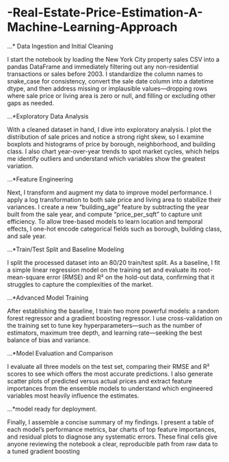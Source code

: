 # -Real-Estate-Price-Estimation-A-Machine-Learning-Approach


...* Data Ingestion and Initial Cleaning

I start the notebook by loading the New York City property sales CSV into a pandas DataFrame and immediately filtering out any non-residential transactions or sales before 2003. I standardize the column names to snake_case for consistency, convert the sale date column into a datetime dtype, and then address missing or implausible values—dropping rows where sale price or living area is zero or null, and filling or excluding other gaps as needed.

...*Exploratory Data Analysis

With a cleaned dataset in hand, I dive into exploratory analysis. I plot the distribution of sale prices and notice a strong right skew, so I examine boxplots and histograms of price by borough, neighborhood, and building class. I also chart year-over-year trends to spot market cycles, which helps me identify outliers and understand which variables show the greatest variation.

...*Feature Engineering

Next, I transform and augment my data to improve model performance. I apply a log transformation to both sale price and living area to stabilize their variances. I create a new “building_age” feature by subtracting the year built from the sale year, and compute “price_per_sqft” to capture unit efficiency. To allow tree-based models to learn location and temporal effects, I one-hot encode categorical fields such as borough, building class, and sale year.

...*Train/Test Split and Baseline Modeling

I split the processed dataset into an 80/20 train/test split. As a baseline, I fit a simple linear regression model on the training set and evaluate its root-mean-square error (RMSE) and R² on the hold-out data, confirming that it struggles to capture the complexities of the market.

...*Advanced Model Training

After establishing the baseline, I train two more powerful models: a random forest regressor and a gradient boosting regressor. I use cross-validation on the training set to tune key hyperparameters—such as the number of estimators, maximum tree depth, and learning rate—seeking the best balance of bias and variance.

...*Model Evaluation and Comparison

I evaluate all three models on the test set, comparing their RMSE and R² scores to see which offers the most accurate predictions. I also generate scatter plots of predicted versus actual prices and extract feature importances from the ensemble models to understand which engineered variables most heavily influence the estimates.


...*model ready for deployment.

Finally, I assemble a concise summary of my findings. I present a table of each model’s performance metrics, bar charts of top feature importances, and residual plots to diagnose any systematic errors. These final cells give anyone reviewing the notebook a clear, reproducible path from raw data to a tuned gradient boosting 







